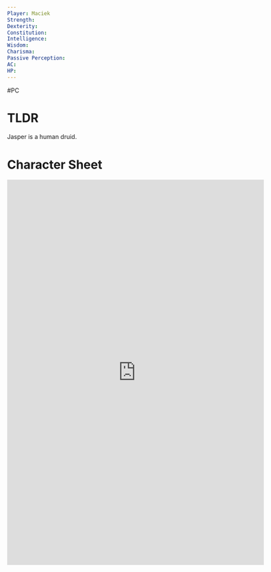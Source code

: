 ```yaml
---
Player: Maciek
Strength: 
Dexterity: 
Constitution: 
Intelligence: 
Wisdom: 
Charisma: 
Passive Perception: 
AC: 
HP:
---
```

#PC
# TLDR
Jasper is a human druid.

# Character Sheet
<iframe src="https://www.dndbeyond.com/characters/121423906" width="600" height="900" style="border:none;"></iframe>
